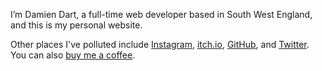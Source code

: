 <!--
  # Copyright (C) 2021 Damien Dart, <damiendart@pobox.com>.
  # This file is distributed under the MIT licence. For more
  # information, please refer to the accompanying "LICENCE" file.

  description: 'Visit the personal website of Damien Dart, a full-time web developer based in South West England.'
  metaTitle: "Damien Dart's Personal Website"
  title: 'Hello!'
  twigTemplate: '.templates/base-markdown.html.twig'
-->

I’m Damien Dart, a full-time web developer based in South West England,
and this is my personal website.

Other places I've polluted include [Instagram][1], [itch.io][2],
[GitHub][3], and [Twitter][4]. You can also [buy me a coffee][5].

[1]: <https://www.instagram.com/damiendart/>
[2]: <https://damiendart.itch.io/>
[3]: <https://github.com/damiendart>
[4]: <https://twitter.com/damiendart>
[5]: <https://www.buymeacoffee.com/damiendart>
